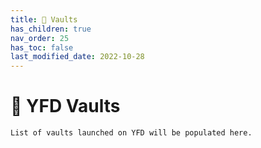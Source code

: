 ```yaml
---
title: 🏦 Vaults
has_children: true
nav_order: 25
has_toc: false
last_modified_date: 2022-10-28
---
```


# 🏦 YFD Vaults

    List of vaults launched on YFD will be populated here.
